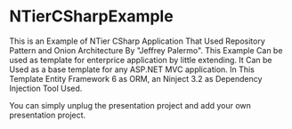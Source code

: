NTierCSharpExample
==================

This is an Example of NTier CSharp Application That Used Repository Pattern and Onion Architecture By "Jeffrey Palermo". This Example Can be used as template for enterprice application by little extending. It Can be Used as a base template for any ASP.NET MVC application. In This Template Entity Framework 6 as ORM, an Ninject 3.2 as Dependency Injection Tool Used.


You can simply unplug the presentation project and add your own presentation project. 

